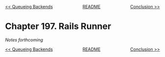 <div>
<div style='float: left'><a href='ch196-queueing-backends.md'>&lt;&lt; Queueing Backends</a></div>
<div style='float: right'><a href='ch198-conclusion.md'>Conclusion &gt;&gt;</a></div>
<div style='float: inline-auto;text-align:center'><a href='README.md'>README</a></div>
<div style="clear: both"></div>
</div>

# Chapter 197. Rails Runner

*Notes forthcoming*

<div>
<div style='float: left'><a href='ch196-queueing-backends.md'>&lt;&lt; Queueing Backends</a></div>
<div style='float: right'><a href='ch198-conclusion.md'>Conclusion &gt;&gt;</a></div>
<div style='float: inline-auto;text-align:center'><a href='README.md'>README</a></div>
<div style="clear: both"></div>
</div>